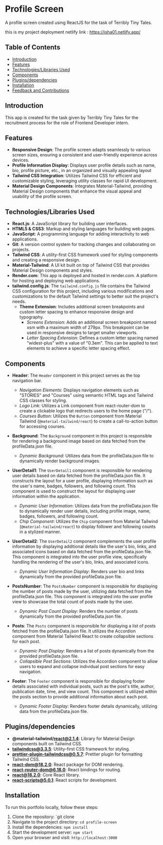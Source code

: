 
# Profile Screen
A profile screen created using ReactJS for the task of Terribly Tiny Tales.

this is my project deployment
netlify link : https://isha01.netlify.app/



## Table of Contents
- [Introduction](#introduction)
- [Features](#features)
- [Technologies/Libraries Used](#technologies-used)
- [Components](#components)
- [Plugins/dependencies](#usage)
- [Installation](#installation)
- [Feedback and Contributions](#contributions)

## Introduction
This app is created for the task given by Terribly Tiny Tales for the recruitment process for the role of Frontend Developer intern.

## Features
- **Responsive Design**: The profile screen adapts seamlessly to various screen sizes, ensuring a consistent and user-friendly experience across devices.
- **Profile Information Display**: Displays user profile details such as name, bio, profile picture, etc., in an organized and visually appealing layout
- **Tailwind CSS Integration**: Utilizes Tailwind CSS for efficient and customizable styling, leveraging utility classes for rapid UI development.
- **Material Design Components**: Integrates Material-Tailwind, providing Material Design components that enhance the visual appeal and usability of the profile screen.

## Technologies/Libraries Used
- **React.js**: A JavaScript library for building user interfaces.
- **HTML5 & CSS3**: Markup and styling languages for building web pages.
- **JavaScript**: A programming language for adding interactivity to web applications.
- **Git**: A version control system for tracking changes and collaborating on projects.
- **Tailwind CSS**: A utility-first CSS framework used for styling components and creating a responsive design.
- **Material-Tailwind**: A UI kit built on top of Tailwind CSS that provides Material Design components and styles.
- **Render.com**: This app is deployed and hosted in render.com. A platform for hosting and deploying web applications. 
- **tailwind.config.js**: The `tailwind.config.js` file contains the Tailwind CSS configuration for this project, including various modifications and customizations to the default Tailwind settings to better suit the project's needs.
  - **Theme Extension**: Includes additional screen breakpoints and custom letter spacing to enhance responsive design and typography.
    - *Screens Extension*: Adds an additional screen breakpoint named xsm with a maximum width of 279px. This breakpoint can be used in responsive designs to target smaller viewports.
    - *Letter Spacing Extension*: Defines a custom letter spacing named "widest-plus" with a value of "0.3em". This can be applied to text elements to achieve a specific letter spacing effect.

## Components
- **Header**: The `Header` component in this project serves as the top navigation bar.
    - *Navigation Elements*: Displays navigation elements such as "STORIES" and "Courses" using semantic HTML tags and Tailwind CSS classes for styling.
    - *Logo Link*: Utilizes a Link component from react-router-dom to create a clickable logo that redirects users to the home page ("/").
    - *Courses Button*: Utilizes the `Button` component from Material Tailwind (`@material-tailwind/react`) to create a call-to-action button for accessing courses.


- **Background**: The `Background` component in this project is responsible for rendering a background image based on data fetched from the profileData.json file.
    - *Dynamic Background*: Utilizes data from the profileData.json file to dynamically render background images.
- **UserDetail1**: The `UserDetail1` component is responsible for rendering user details based on data fetched from the profileData.json file. It constructs the layout for a user profile, displaying information such as the user's name, badges, followers, and following count. This component is used to construct the layout for displaying user information within the application.
    - *Dynamic User Information*: Utilizes data from the profileData.json file to dynamically render user details, including profile image, name, badges, followers, and following count.
    - *Chip Component*: Utilizes the `Chip` component from Material Tailwind (`@material-tailwind/react`) to display follower and following counts in a stylized manner.
- **UserDetail2**: The `UserDetail2` component complements the user profile information by displaying additional details like the user's bio, links, and associated icons based on data fetched from the profileData.json file. This component is integrated into the user profile view, specifically handling the rendering of the user's bio, links, and associated icons.
    - *Dynamic User Information Display*: Renders user bio and links dynamically from the provided profileData.json file.
- **PostsNumber**: The `PostsNumber` component is responsible for displaying the number of posts made by the user, utilizing data fetched from the profileData.json file. This component is integrated into the user profile view to showcase the total count of posts made by the user.
    - *Dynamic Post Count Display*: Renders the number of posts dynamically from the provided profileData.json file.
- **Posts**: The `Posts` component is responsible for displaying a list of posts fetched from the profileData.json file. It utilizes the Accordion component from Material Tailwind React to create collapsible sections for each post.
    - *Dynamic Post Display*: Renders a list of posts dynamically from the provided profileData.json file.
    - *Collapsible Post Sections*: Utilizes the Accordion component to allow users to expand and collapse individual post sections for easy navigation.
- **Footer**: The `Footer` component is responsible for displaying footer details associated with individual posts, such as the post's title, author, publication date, time, and view count. This component is utilized within the posts section to provide additional information about each post.
    - *Dynamic Footer Display*: Renders footer details dynamically, utilizing data from the profileData.json file.

## Plugins/dependencies
- **@material-tailwind/react@2.1.4**: Library for Material Design components built on Tailwind CSS.
- **tailwindcss@3.3.5**: Utility-first CSS framework for styling.
- **prettier-plugin-tailwindcss@0.5.7**: Prettier plugin for formatting Tailwind CSS.
- **react-dom@18.2.0**: React package for DOM rendering.
- **react-router-dom@6.18.0**: React bindings for routing.
- **react@18.2.0**: Core React library.
- **react-scripts@5.0.1**: React scripts for development.

## Installation
To run this portfolio locally, follow these steps:

1. Clone the repository: `git clone 
2. Navigate to the project directory: `cd profile-screen`
3. Install the dependencies: `npm install`
4. Start the development server: `npm start`
5. Open your browser and visit: `http://localhost:3000`




